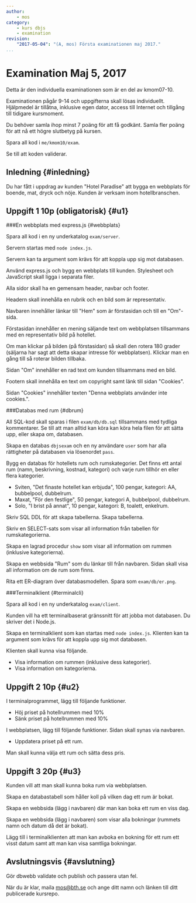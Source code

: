 ```yaml
---
author:
    - mos
category:
    - kurs dbjs
    - examination
revision:
    "2017-05-04": "(A, mos) Första examinationen maj 2017."
...
```

Examination Maj 5, 2017
=======================================

Detta är den individuella examinationen som är en del av kmom07-10.

Examinationen pågår 9-14 och uppgifterna skall lösas individuellt. Hjälpmedel är tillåtna, inklusive egen dator, access till Internet och tillgång till tidigare kursmoment. 

Du behöver samla ihop minst 7 poäng för att få godkänt. Samla fler poäng för att nå ett högre slutbetyg på kursen.

<!--more-->

Spara all kod i `me/kmom10/exam`.

Se till att koden validerar.



Inledning {#inledning}
---------------------------------------

Du har fått i uppdrag av kunden "Hotel Paradise" att bygga en webbplats för boende, mat, dryck och nöje. Kunden är verksam inom hotellbranschen.



Uppgift 1 10p (obligatorisk) {#u1}
---------------------------------------



###En webbplats med express.js {#webbplats}

Spara all kod i en ny underkatalog `exam/server`.

Servern startas med `node index.js`.

Servern kan ta argument som krävs för att koppla upp sig mot databasen.

Använd express.js och bygg en webbplats till kunden. Stylesheet och JavaScript skall ligga i separata filer.

Alla sidor skall ha en gemensam header, navbar och footer.

Headern skall innehålla en rubrik och en bild som är representativ.

Navbaren innehåller länkar till "Hem" som är förstasidan och till en "Om"-sida.

Förstasidan innehåller en mening säljande text om webbplatsen tillsammans med en representativ bild på hotellet.

Om man klickar på bilden (på förstasidan) så skall den rotera 180 grader (säljarna har sagt att detta skapar intresse för webbplatsen). Klickar man en gång till så roterar bilden tillbaka.

Sidan "Om" innehåller en rad text om kunden tillsammans med en bild.

Footern skall innehålla en text om copyright samt länk till sidan "Cookies".

Sidan "Cookies" innehåller texten "Denna webbplats använder inte cookies.".



###Databas med rum {#dbrum}

All SQL-kod skall sparas i filen `exam/db/db.sql` tillsammans med tydliga kommentarer. Se till att man alltid kan köra kan köra hela filen för att sätta upp, eller skapa om, databasen.

Skapa en databas `dbjsexam` och en ny användare `user` som har alla rättigheter på databasen via lösenordet `pass`.

Bygg en databas för hotellets rum och rumskategorier. Det finns ett antal rum (namn, beskrivning, kostnad, kategori) och varje rum tillhör en eller flera kategorier.

* Sviten, "Det finaste hotellet kan erbjuda", 100 pengar, kategori: AA, bubbelpool, dubbelrum.
* Maxat, "För den festlige", 50 pengar, kategori A, bubbelpool, dubbelrum.
* Solo, "I brist på annat", 10 pengar, kategori: B, toalett, enkelrum.

Skriv SQL DDL för att skapa tabellerna. Skapa tabellerna.

Skriv en SELECT-sats som visar all information från tabellen för rumskategorierna.

Skapa en lagrad procedur `show` som visar all information om rummen (inklusive kategorierna).

Skapa en webbsida "Rum" som du länkar till från navbaren. Sidan skall visa all information om de rum som finns.

Rita ett ER-diagram över databasmodellen. Spara som `exam/db/er.png`.



###Terminalklient {#terminalcli}

Spara all kod i en ny underkatalog `exam/client`.

Kunden vill ha ett terminalbaserat gränssnitt för att jobba mot databasen. Du skriver det i Node.js.

Skapa en terminalklient som kan startas med `node index.js`. Klienten kan ta argument som krävs för att koppla upp sig mot databasen.

Klienten skall kunna visa följande.

* Visa information om rummen (inklusive dess kategorier).
* Visa information om kategorierna.




Uppgift 2 10p {#u2}
---------------------------------------

I terminalprogrammet, lägg till följande funktioner.

* Höj priset på hotellrummen med 10%
* Sänk priset på hotellrummen med 10%

I webbplatsen, lägg till följande funktioner. Sidan skall synas via navbaren.

* Uppdatera priset på ett rum.

Man skall kunna välja ett rum och sätta dess pris. 



Uppgift 3 20p {#u3}
---------------------------------------

Kunden vill att man skall kunna boka rum via webbplatsen.

Skapa en databastabell som håller koll på vilken dag ett rum är bokat.

Skapa en webbsida (lägg i navbaren) där man kan boka ett rum en viss dag.

Skapa en webbsida (lägg i navbaren) som visar alla bokningar (rummets namn och datum då det är bokat).

Lägg till i terminalklienten att man kan avboka en bokning för ett rum ett visst datum samt att man kan visa samtliga bokningar.



Avslutningsvis {#avslutning}
---------------------------------------

Gör dbwebb validate och publish och passera utan fel.

När du är klar, maila mos@bth.se och ange ditt namn och länken till ditt publicerade kursrepo.
